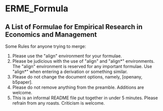 # ERME_Formula
A List of Formulae for Empirical Research in Economics and Management
---------------------------------------------------------------------
Some Rules for anyone trying to merge:

1. Please use the "align" environment for your formulae.
2. Please be judicious with the use of "align" and "align*" environments. The "align" environment is reserved for any important formulae. Use "align*" when entering a derivation or something similar.
3. Please do not change the document options, namely, [openany, b5paper].
4. Please do not remove anything from the preamble. Additions are welcome.
5. This is an informal README file put together in under 5 minutes. Please refrain from any roasts. Criticism is welcome.
